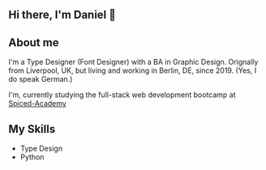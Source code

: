 ## Hi there, I'm Daniel 👋


## About me
I'm a Type Designer (Font Designer) with a BA in Graphic Design. Orignally from Liverpool, UK, but living and working in Berlin, DE, since 2019. (Yes, I do speak German.)

I'm, currently studying the full-stack web development bootcamp at [Spiced-Academy](https://www.spiced-academy.com/en/program/full-stack-web-development)

## My Skills
- Type Design
- Python
